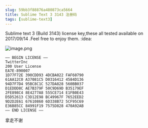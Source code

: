 ```yaml
---
slug: 59bb3f88876a480873ca5664
title: Sublime Text 3 3143 注册码
tags: [sublime-text3]
---
```


Sublime text 3 (Build 3143) license key,these all tested available on 2017/09/14 .Feel free to enjoy them. :idea:

 ![image.png](https://static.gaoqixhb.com/FuaEm5r4ZqdqMefjSNonegOBSd5E)
 
```
—– BEGIN LICENSE —–
TwitterInc
200 User License
EA7E-890007
1D77F72E 390CDD93 4DCBA022 FAF60790
61AA12C0 A37081C5 D0316412 4584D136
94D7F7D4 95BC8C1C 527DA828 560BB037
D1EDDD8C AE7B379F 50C9D69D B35179EF
2FE898C4 8E4277A8 555CE714 E1FB0E43
D5D52613 C3D12E98 BC49967F 7652EED2
9D2D2E61 67610860 6D338B72 5CF95C69
E36B85CC 84991F19 7575D828 470A92AB
—— END LICENSE ——
```

拿走不谢
